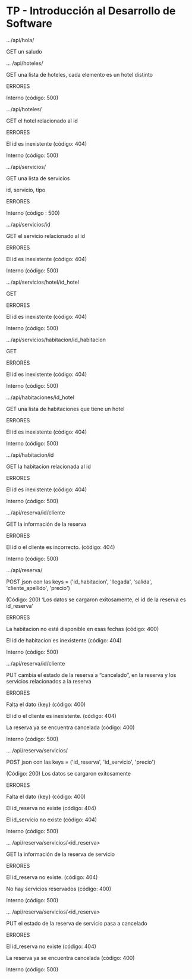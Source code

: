 # TP - Introducción al Desarrollo de Software
.../api/hola/ 

GET un saludo 

... /api/hoteles/ 

GET una lista de hoteles, cada elemento es un hotel distinto 

ERRORES 

Interno (código: 500) 

.../api/hoteles/<id> 

GET el hotel relacionado al id 

ERRORES 

El id es inexistente (código:  404) 

Interno (código: 500) 

.../api/servicios/ 

GET una lista de servicios 

id, servicio, tipo 

ERRORES 

Interno (código : 500) 

.../api/servicios/id 

GET el servicio relacionado al id 

ERRORES 

El id es inexistente (código: 404) 

Interno (código: 500) 

.../api/servicios/hotel/id_hotel 

GET 

ERRORES 

El id es inexistente (código: 404) 

Interno (código: 500) 

.../api/servicios/habitacion/id_habitacion 

GET 

ERRORES 

El id es inexistente (código: 404) 

Interno (código: 500) 

.../api/habitaciones/id_hotel 

GET una lista de habitaciones que tiene un hotel 

ERRORES 

El id es inexistente (código: 404) 

Interno (código: 500) 

.../api/habitacion/id 

GET la habitacion relacionada al id 

ERRORES 

El id es inexistente (código: 404) 

Interno (código: 500) 

.../api/reserva/id/cliente 

GET la información de la reserva 

ERRORES 

El id o el cliente es incorrecto. (código: 404) 

Interno (código: 500) 

.../api/reserva/ 

POST json con las keys = ('id_habitacion', 'llegada', 'salida', 'cliente_apellido', 'precio') 

(Código: 200) ‘Los datos se cargaron exitosamente, el id de la reserva es id_reserva' 

ERRORES 

La habitacion no está disponible en esas fechas (código: 400) 

El id de habitacion es inexistente (código: 404) 

Interno (código: 500) 

.../api/reserva/id/cliente 

PUT cambia el estado de la reserva a “cancelado”, en la reserva y los servicios relacionados a la reserva 

ERRORES 

Falta el dato {key} (código: 400) 

El id o el cliente es inexistente. (código: 404) 

La reserva ya se encuentra cancelada (código: 400) 

Interno (código: 500) 

... /api/reserva/servicios/ 

POST json con las keys = ('id_reserva', 'id_servicio', 'precio') 

(Código: 200) Los datos se cargaron exitosamente 

ERRORES 

Falta el dato {key} (código: 400) 

El id_reserva no existe (código: 404) 

El id_servicio no existe (código: 404) 

Interno (código: 500) 

 

... /api/reserva/servicios/<id_reserva> 

GET la información de la reserva de servicio 

ERRORES 

El id_reserva no existe. (código: 404) 

No hay servicios reservados (código: 400) 

Interno (código: 500) 

... /api/reserva/servicios/<id_reserva> 

PUT el estado de la reserva de servicio pasa a cancelado 

ERRORES 

El id_reserva no existe (código: 404) 

La reserva ya se encuentra cancelada (código: 400) 

Interno (código: 500) 

